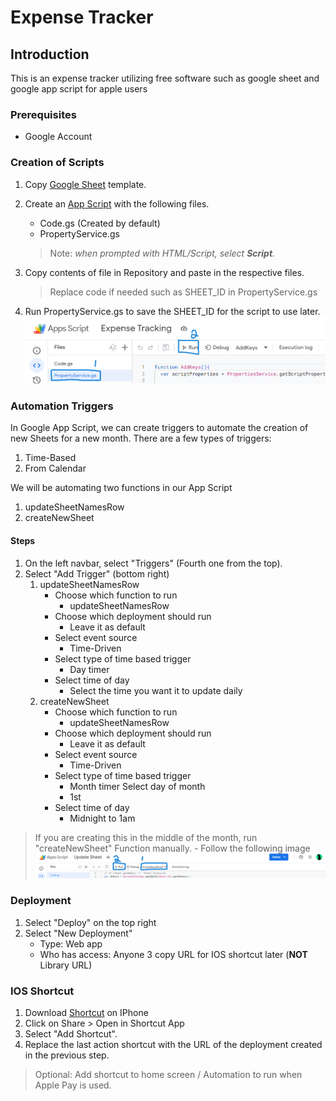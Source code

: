 # Expense Tracker

## Introduction

This is an expense tracker utilizing free software such as google sheet and google app script for apple users

### Prerequisites

- Google Account

### Creation of Scripts

1. Copy [Google Sheet](https://docs.google.com/spreadsheets/d/1ubyK8wVEwTyb_m3H7Mx2PJsOFY4h2O8FcVruWHgczRc/edit?usp=sharing)  template.

2. Create an [App Script](https://script.google.com/home/projects/create) with the following files.
    - Code\.gs (Created by default)
    - PropertyService\.gs
    > Note: *when prompted with HTML/Script, select __Script__.*

3. Copy contents of file in Repository and paste in the respective files.
    > Replace code if needed such as SHEET_ID in PropertyService\.gs

4. Run PropertyService\.gs to save the SHEET_ID for the script to use later.
    ![alt text](image-1.png)

### Automation Triggers

In Google App Script, we can create triggers to automate the creation of new Sheets for a new month. There are a few types of triggers:

1. Time-Based
2. From Calendar

We will be automating two functions in our App Script

1. updateSheetNamesRow
2. createNewSheet

#### Steps

1. On the left navbar, select "Triggers" (Fourth one from the top).
2. Select "Add Trigger" (bottom right)
    1. updateSheetNamesRow
        - Choose which function to run
            - updateSheetNamesRow
        - Choose which deployment should run
            - Leave it as default
        - Select event source
            - Time-Driven
        - Select type of time based trigger
            - Day timer
        - Select time of day
            - Select the time you want it to update daily
    2. createNewSheet
        - Choose which function to run
            - updateSheetNamesRow
        - Choose which deployment should run
            - Leave it as default
        - Select event source
            - Time-Driven
        - Select type of time based trigger
            - Month timer
        Select day of month
            - 1st
        - Select time of day
            - Midnight to 1am

> If you are creating this in the middle of the month, run "createNewSheet" Function manually.
    - Follow the following image ![alt text](image.png)

### Deployment

1. Select "Deploy" on the top right
2. Select "New Deployment"
    - Type: Web app
    - Who has access: Anyone
3 copy URL for IOS shortcut later (__NOT__ Library URL)

### IOS Shortcut

1. Download [Shortcut]("ExpenseTracker.shortcut") on IPhone
2. Click on Share > Open in Shortcut App
3. Select "Add Shortcut".
4. Replace the last action shortcut with the URL of the deployment created in the previous step.

> Optional: Add shortcut to home screen / Automation to run when Apple Pay is used.

